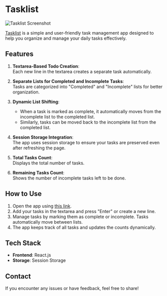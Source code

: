 
# Tasklist

![Tasklist Screenshot](https://i.ibb.co/TtJL3b8/Tasklist.png)

[Tasklist](https://doneit.netlify.app) is a simple and user-friendly task management app designed to help you organize and manage your daily tasks effectively.

## Features

1. **Textarea-Based Todo Creation**:  
   Each new line in the textarea creates a separate task automatically.

2. **Separate Lists for Completed and Incomplete Tasks**:  
   Tasks are categorized into "Completed" and "Incomplete" lists for better organization.

3. **Dynamic List Shifting**:  
   - When a task is marked as complete, it automatically moves from the incomplete list to the completed list.  
   - Similarly, tasks can be moved back to the incomplete list from the completed list.

4. **Session Storage Integration**:  
   The app uses session storage to ensure your tasks are preserved even after refreshing the page.

5. **Total Tasks Count**:  
   Displays the total number of tasks.

6. **Remaining Tasks Count**:  
   Shows the number of incomplete tasks left to be done.

## How to Use

1. Open the app using [this link](https://doneit.netlify.app/).
2. Add your tasks in the textarea and press "Enter" or create a new line.
3. Manage tasks by marking them as complete or incomplete. Tasks automatically move between lists.
4. The app keeps track of all tasks and updates the counts dynamically.

## Tech Stack

- **Frontend**: React.js  
- **Storage**: Session Storage  

## Contact

If you encounter any issues or have feedback, feel free to share!
